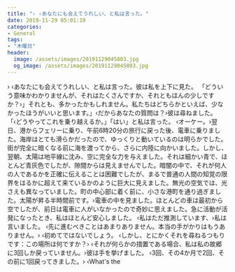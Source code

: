 ```yaml
---
title: "› ‹あなたにも会えてうれしい、と私は言った。"
date: 2019-11-29 05:01:19
categories:
- General
tags:
- "木曜日"
header:
  image: /assets/images/20191129045803.jpg
  og_image: /assets/images/20191129045803.jpg
---
```


› ‹あなたにも会えてうれしい、と私は言った。彼は私を上下に見た。 「どういう意味かわかりませんが、それはたくさんですか、それともほんの少しですか？›」それとも、多かったかもしれません。私たちはどちらかといえば、少なかったほうがいいと思います。」‹だからあなたの質問は？›彼は尋ねました。 「‹どうやってこれを乗り越えるか。」「はい」と私は言った。 ‹オーケー。›翌日、港からフェリーに乗り、午前6時20分の旅行に戻った後、電車に乗りました。海岸はとても滑らかだったので、ゆっくりと動いているのは明らかでした。街が完全に暗くなる前に海を渡ってから、さらに内陸に向かいました。しかし、翌朝、太陽は地平線に沈み、空に完全な力を与えました。それは細かい青で、ほとんど青灰色でしたが、隙間からは見えませんでした。暗闇の中で、それが何人の人であるかを正確に伝えることは困難でしたが、まるで普通の人間の知覚の限界をはるかに超えて来ているかのように巨大に見えました。無光の空気では、光さえも異なっていました。町の中心部に着く前に、小さな港町を通り過ぎました。太陽が昇る半時間前です。›電車の中を見ました。ほとんどの車は最初から空でしたが、前日は電車に人がいなかったので奇妙に思えました。急に活動が活発になったとき、私はほとんど安心しました。 ‹私はただ推測しています、›私は言いました。 ‹先に進むべきことはあまりありません。本当の手がかりはもうありません。› ‹初めてではないでしょう。 ‹しかし、とにかくそれを尋ねるつもりです：この場所は何ですか？› ‹それが何らかの措置である場合、私は私の故郷に3回しか戻っていません。›彼は手を挙げました。 ‹3回、その4か月で2回、その前に1回戻ってきました。› ‹What&#39;s the
